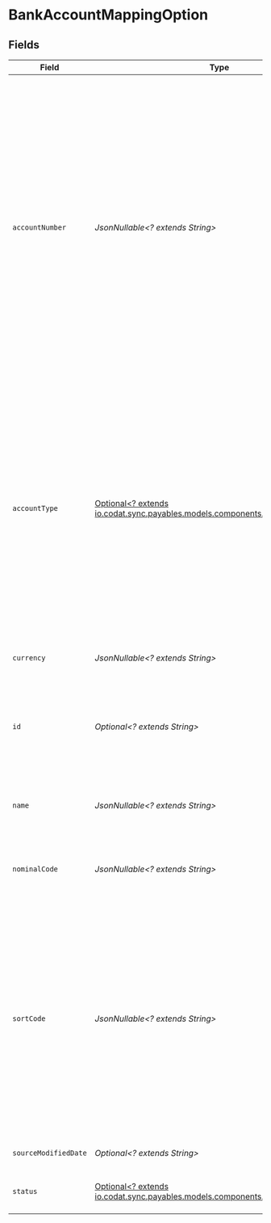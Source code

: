 # BankAccountMappingOption


## Fields

| Field                                                                                                                                                                                                                                                                   | Type                                                                                                                                                                                                                                                                    | Required                                                                                                                                                                                                                                                                | Description                                                                                                                                                                                                                                                             | Example                                                                                                                                                                                                                                                                 |
| ----------------------------------------------------------------------------------------------------------------------------------------------------------------------------------------------------------------------------------------------------------------------- | ----------------------------------------------------------------------------------------------------------------------------------------------------------------------------------------------------------------------------------------------------------------------- | ----------------------------------------------------------------------------------------------------------------------------------------------------------------------------------------------------------------------------------------------------------------------- | ----------------------------------------------------------------------------------------------------------------------------------------------------------------------------------------------------------------------------------------------------------------------- | ----------------------------------------------------------------------------------------------------------------------------------------------------------------------------------------------------------------------------------------------------------------------- |
| `accountNumber`                                                                                                                                                                                                                                                         | *JsonNullable<? extends String>*                                                                                                                                                                                                                                        | :heavy_minus_sign:                                                                                                                                                                                                                                                      | Account number for the bank account.<br/><br/>Xero integrations<br/>Only a UK account number shows for bank accounts with GBP currency and a combined total of sort code and account number that equals 14 digits, For non-GBP accounts, the full bank account number is populated. |                                                                                                                                                                                                                                                                         |
| `accountType`                                                                                                                                                                                                                                                           | [Optional<? extends io.codat.sync.payables.models.components.AccountType>](../../models/components/AccountType.md)                                                                                                                                                      | :heavy_minus_sign:                                                                                                                                                                                                                                                      | The type of transactions and balances on the account.  <br/>For Credit accounts, positive balances are liabilities, and positive transactions **reduce** liabilities.  <br/>For Debit accounts, positive balances are assets, and positive transactions **increase** assets. |                                                                                                                                                                                                                                                                         |
| `currency`                                                                                                                                                                                                                                                              | *JsonNullable<? extends String>*                                                                                                                                                                                                                                        | :heavy_minus_sign:                                                                                                                                                                                                                                                      | The bank account's base currency.                                                                                                                                                                                                                                       |                                                                                                                                                                                                                                                                         |
| `id`                                                                                                                                                                                                                                                                    | *Optional<? extends String>*                                                                                                                                                                                                                                            | :heavy_minus_sign:                                                                                                                                                                                                                                                      | Identifier for the account, unique for the company in the accounting platform.                                                                                                                                                                                          | 3d5a8e00-d108-4045-8823-7f342676cffa                                                                                                                                                                                                                                    |
| `name`                                                                                                                                                                                                                                                                  | *JsonNullable<? extends String>*                                                                                                                                                                                                                                        | :heavy_minus_sign:                                                                                                                                                                                                                                                      | Name of the bank account in the accounting platform.                                                                                                                                                                                                                    | Bank of Dave current account                                                                                                                                                                                                                                            |
| `nominalCode`                                                                                                                                                                                                                                                           | *JsonNullable<? extends String>*                                                                                                                                                                                                                                        | :heavy_minus_sign:                                                                                                                                                                                                                                                      | Code used to identify each nominal account for a business.                                                                                                                                                                                                              |                                                                                                                                                                                                                                                                         |
| `sortCode`                                                                                                                                                                                                                                                              | *JsonNullable<? extends String>*                                                                                                                                                                                                                                        | :heavy_minus_sign:                                                                                                                                                                                                                                                      | Sort code for the bank account.<br/><br/>Xero integrations<br/>The sort code is only displayed when the currency = GBP and the sort code and account number sum to 14 digits. For non-GBP accounts, this field is not populated.                                        |                                                                                                                                                                                                                                                                         |
| `sourceModifiedDate`                                                                                                                                                                                                                                                    | *Optional<? extends String>*                                                                                                                                                                                                                                            | :heavy_minus_sign:                                                                                                                                                                                                                                                      | N/A                                                                                                                                                                                                                                                                     | 2022-10-23 00:00:00 +0000 UTC                                                                                                                                                                                                                                           |
| `status`                                                                                                                                                                                                                                                                | [Optional<? extends io.codat.sync.payables.models.components.BankAccountStatus>](../../models/components/BankAccountStatus.md)                                                                                                                                          | :heavy_minus_sign:                                                                                                                                                                                                                                                      | The current status of the bank account.                                                                                                                                                                                                                                 |                                                                                                                                                                                                                                                                         |